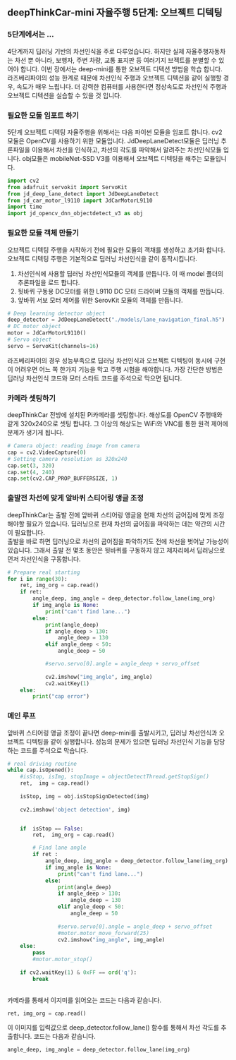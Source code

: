 ## deepThinkCar-mini 자율주행 5단계: 오브젝트 디텍팅 

### 5단계에서는 ...
4단계까지 딥러닝 기반의 차선인식을 주로 다루었습니다. 하지만 실제 자율주행자동차는 차선 뿐 아니라, 보행자, 주변 차량, 교통 표지판 등 여러기지 브젝트를 분별할 수 있어야 합니다. 이번 장에서는 deep-mini를 통한 오브젝트 디텍션 방법을 학습 합니다. 라즈베리파이의 성능 한계로 때문에 차선인식 주행과 오브젝트 디텍션을 같이 실행할 경우, 속도가 매우 느립니다. 더 강력한 컴퓨터를 사용한다면 정상속도로 차선인식 주행과 오브젝트 디텍션을 실습할 수 있을 것 입니다.

### 필요한 모둘 임포트 하기 
5단계 오브젝트 디텍팅 자율주행을 위해서는 다음 파이썬 모듈을 임포트 합니다. cv2 모듈은 OpenCV를 사용하기 위한 모듈입니다. JdDeepLaneDetect모듈은 딥러닝 추론파일을 이용해서 차선을 인식하고, 차선의 각도를 파악해서 알려주는 차선인식모듈 입니다.  obj모듈은 mobileNet-SSD V3를 이용해서 오브젝트 디텍팅을 해주는 모듈입니다. 

```python
import cv2
from adafruit_servokit import ServoKit
from jd_deep_lane_detect import JdDeepLaneDetect
from jd_car_motor_l9110 import JdCarMotorL9110
import time
import jd_opencv_dnn_objectdetect_v3 as obj
```

### 필요한 모듈 객체 만들기 
오브젝트 디텍팅 주행을 시작하기 전에 필요한 모듈의 객채를 생성하고 초기화 합니다. 오브젝트 디텍팅 주행은 기본적으로 딥러닝 차선인식을 같이 동작시킵니다. 
1.  차선인식에 사용할 딥러닝 차선인식모듈의 객체를 만듭니다. 이 때 model 폴더의 추론파일을 로드 합니다. 
2.  뒷바퀴 구동용 DC모터를 위한 L9110 DC 모터 드라이버 모듈의 객체를 만듭니다.
3.  앞바퀴 서보 모터 제어를 위한 SerovKit 모듈의 객체를 만듭니다. 

```python
# Deep learning detector object
deep_detector = JdDeepLaneDetect("./models/lane_navigation_final.h5")
# DC motor object
motor = JdCarMotorL9110()
# Servo object 
servo = ServoKit(channels=16)
```
라즈베리파이의 경우 성능부족으로 딥러닝 차선인식과 오브젝트 디텍팅이 동시에 구현이 어려우면 어느 쪽 한가지 기능을 막고 주행 시험을 해야합니다. 가장 간단한 방법은 딥러닝 차선인식 코드와 모터 스타트 코드를 주석으로 막으면 됩니다. 

### 카메라 셋팅하기 
deepThinkCar 전방에 설치된 Pi카메라를 셋팅합니다. 해상도를 OpenCV 주행때와 같게 320x240으로 셋팅 합니다. 그 이상의 해상도는 WiFi와 VNC를 통한 원격 제어에 문제가 생기게 됩니다.

```python
# Camera object: reading image from camera 
cap = cv2.VideoCapture(0)
# Setting camera resolution as 320x240
cap.set(3, 320)
cap.set(4, 240)
cap.set(cv2.CAP_PROP_BUFFERSIZE, 1)
```
### 출발전 차선에 맞게 앞바퀴 스티어링 앵글 조정 
deepThinkCar는 출발 전에 앞바퀴 스티어링 앵글을 현재 차선의 굽어짐에 맞게 조정해야할 필요가 있습니다. 딥러닝으로 현재 차선의 굽어짐을 파악하는 데는 약간의 시간이 필요합니다.    
출발을 바로 하면 딥러닝으로 차선의 굽어짐을 파악하기도 전에 차선을 벗어날 가능성이 있습니다. 그래서 출발 전 몇초 동안은 뒷바퀴를 구동하지 않고 제자리에서 딥러닝으로 먼저 차선인식을 구동합니다. 

```python
# Prepare real starting 
for i in range(30):
    ret, img_org = cap.read()
    if ret:
        angle_deep, img_angle = deep_detector.follow_lane(img_org)
        if img_angle is None:
            print("can't find lane...")
        else:
            print(angle_deep)
            if angle_deep > 130:
                angle_deep = 130
            elif angle_deep < 50:
                angle_deep = 50

            #servo.servo[0].angle = angle_deep + servo_offset	
            		
            cv2.imshow("img_angle", img_angle)
            cv2.waitKey(1)
    else:
        print("cap error")
```
### 메인 루프  
앞바퀴 스티어링 앵글 조정이 끝나면 deep-mini를 출발시키고, 딥러닝 차선인식과 오브젝트 디텍팅을 같이 실행합니다. 성능의 문제가 있으면 딥러닝 차선인식 기능을 담당하는 코드를 주석으로 막습니다. 

```python
# real driving routine
while cap.isOpened():
    #isStop, isImg, stopImage = objectDetectThread.getStopSign()
    ret,  img = cap.read()
 
    isStop, img = obj.isStopSignDetected(img)
    
    cv2.imshow('object detection', img)


    if  isStop == False:
        ret,  img_org = cap.read()

        # Find lane angle
        if ret :
            angle_deep, img_angle = deep_detector.follow_lane(img_org)
            if img_angle is None:
                print("can't find lane...")
            else:
                print(angle_deep)
                if angle_deep > 130:
                    angle_deep = 130
                elif angle_deep < 50:
                    angle_deep = 50
    
                #servo.servo[0].angle = angle_deep + servo_offset
                #motor.motor_move_forward(25)
                cv2.imshow("img_angle", img_angle)
    else:
        pass
        #motor.motor_stop()
            
    if cv2.waitKey(1) & 0xFF == ord('q'):
        break
 
```

카메라를 통해서 이지미를 읽어오는 코드는 다음과 같습니다. 
```python
ret, img_org = cap.read()
```
이 이미지를 입력값으로 deep_detector.follow_lane() 함수를 통해서 차선 각도를 추출합니다. 코드는 다음과 같습니다. 
```python
angle_deep, img_angle = deep_detector.follow_lane(img_org)
```
